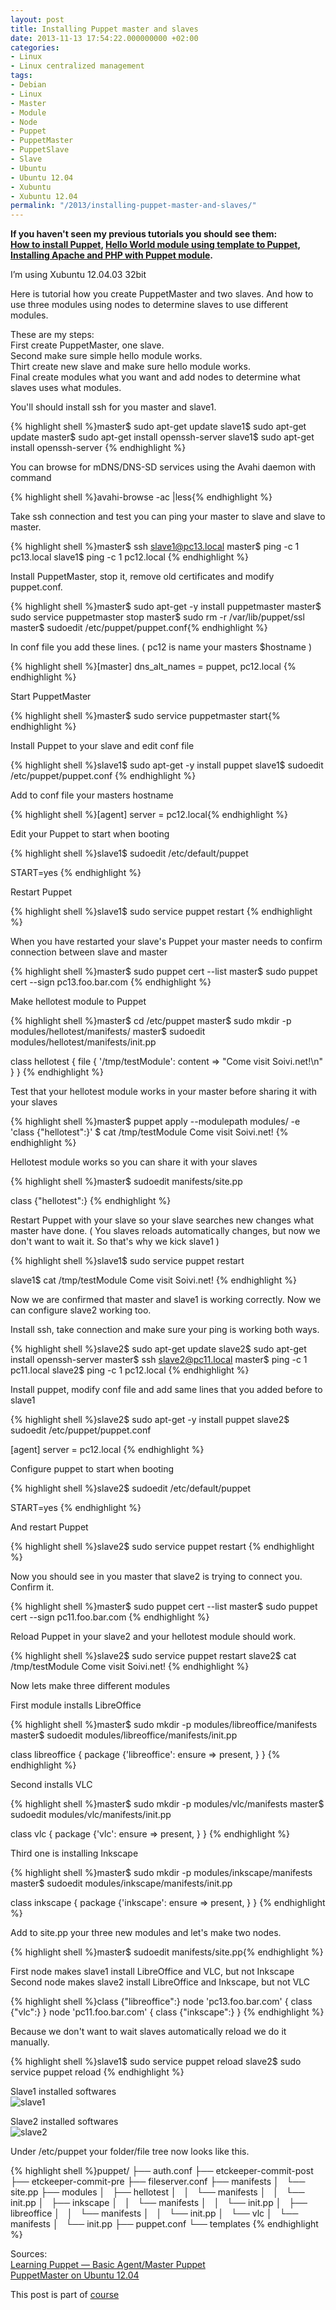 ```yaml
---
layout: post
title: Installing Puppet master and slaves
date: 2013-11-13 17:54:22.000000000 +02:00
categories:
- Linux
- Linux centralized management
tags:
- Debian
- Linux
- Master
- Module
- Node
- Puppet
- PuppetMaster
- PuppetSlave
- Slave
- Ubuntu
- Ubuntu 12.04
- Xubuntu
- Xubuntu 12.04
permalink: "/2013/installing-puppet-master-and-slaves/"
---
```

**If you haven't seen my previous tutorials you should see them:  
[How to install Puppet](http://soivi.net/2013/how-to-install-puppet/), [Hello World module using template to Puppet](http://soivi.net/2013/template-hello-world-module-to-puppet/),  
[Installing Apache and PHP with Puppet module](http://soivi.net/2013/installing-apache-and-php-with-puppet-module/).**

I’m using Xubuntu 12.04.03 32bit

Here is tutorial how you create PuppetMaster and two slaves. And how to use three modules using nodes to determine slaves to use different modules.

These are my steps:  
First create PuppetMaster, one slave.  
Second make sure simple hello module works.  
Thirt create new slave and make sure hello module works.  
Final create modules what you want and add nodes to determine what slaves uses what modules.

You'll should install ssh for you master and slave1.

{% highlight shell %}master$ sudo apt-get update
slave1$ sudo apt-get update
master$ sudo apt-get install openssh-server
slave1$ sudo apt-get install openssh-server {% endhighlight %}

You can browse for mDNS/DNS-SD services using the Avahi daemon with command

{% highlight shell %}avahi-browse -ac |less{% endhighlight %}

Take ssh connection and test you can ping your master to slave and slave to master.

{% highlight shell %}master$ ssh slave1@pc13.local
master$ ping -c 1 pc13.local
slave1$ ping -c 1 pc12.local
{% endhighlight %}

Install PuppetMaster, stop it, remove old certificates and modify puppet.conf.

{% highlight shell %}master$ sudo apt-get -y install puppetmaster
master$ sudo service puppetmaster stop
master$ sudo rm -r /var/lib/puppet/ssl
master$ sudoedit /etc/puppet/puppet.conf{% endhighlight %}

In conf file you add these lines. ( pc12 is name your masters $hostname )

{% highlight shell %}[master]
dns_alt_names = puppet, pc12.local
{% endhighlight %}

Start PuppetMaster

{% highlight shell %}master$ sudo service puppetmaster start{% endhighlight %}

Install Puppet to your slave and edit conf file

{% highlight shell %}slave1$ sudo apt-get -y install puppet
slave1$ sudoedit /etc/puppet/puppet.conf
{% endhighlight %}

Add to conf file your masters hostname

{% highlight shell %}[agent]
server = pc12.local{% endhighlight %}

Edit your Puppet to start when booting

{% highlight shell %}slave1$ sudoedit /etc/default/puppet

START=yes
{% endhighlight %}

Restart Puppet

{% highlight shell %}slave1$ sudo service puppet restart
{% endhighlight %}

When you have restarted your slave's Puppet your master needs to confirm connection between slave and master

{% highlight shell %}master$ sudo puppet cert --list
master$ sudo puppet cert --sign pc13.foo.bar.com
{% endhighlight %}

Make hellotest module to Puppet

{% highlight shell %}master$ cd /etc/puppet
master$ sudo mkdir -p modules/hellotest/manifests/
master$ sudoedit modules/hellotest/manifests/init.pp

class hellotest {
    file { '/tmp/testModule':
        content => "Come visit Soivi.net!\n"
    } 
}
{% endhighlight %}

Test that your hellotest module works in your master before sharing it with your slaves

{% highlight shell %}master$ puppet apply --modulepath modules/ -e 'class {"hellotest":}'
$ cat /tmp/testModule
Come visit Soivi.net!
{% endhighlight %}

Hellotest module works so you can share it with your slaves

{% highlight shell %}master$ sudoedit manifests/site.pp

class {"hellotest":}
{% endhighlight %}

Restart Puppet with your slave so your slave searches new changes what master have done. ( You slaves reloads automatically changes, but now we don't want to wait it. So that's why we kick slave1 )

{% highlight shell %}slave1$ sudo service puppet restart

slave1$ cat /tmp/testModule
Come visit Soivi.net!
{% endhighlight %}

Now we are confirmed that master and slave1 is working correctly. Now we can configure slave2 working too.

Install ssh, take connection and make sure your ping is working both ways.

{% highlight shell %}slave2$ sudo apt-get update
slave2$ sudo apt-get install openssh-server
master$ ssh slave2@pc11.local
master$ ping -c 1 pc11.local
slave2$ ping -c 1 pc12.local
{% endhighlight %}

Install puppet, modify conf file and add same lines that you added before to slave1

{% highlight shell %}slave2$ sudo apt-get -y install puppet
slave2$ sudoedit /etc/puppet/puppet.conf

[agent]
server = pc12.local
{% endhighlight %}

Configure puppet to start when booting

{% highlight shell %}slave2$ sudoedit /etc/default/puppet

START=yes
{% endhighlight %}

And restart Puppet

{% highlight shell %}slave2$ sudo service puppet restart
{% endhighlight %}

Now you should see in you master that slave2 is trying to connect you. Confirm it.

{% highlight shell %}master$ sudo puppet cert --list
master$ sudo puppet cert --sign pc11.foo.bar.com
{% endhighlight %}

Reload Puppet in your slave2 and your hellotest module should work.

{% highlight shell %}slave2$ sudo service puppet restart
slave2$ cat /tmp/testModule
Come visit Soivi.net!
{% endhighlight %}

Now lets make three different modules

First module installs LibreOffice

{% highlight shell %}master$ sudo mkdir -p modules/libreoffice/manifests
master$ sudoedit modules/libreoffice/manifests/init.pp

class libreoffice {
        package {'libreoffice':
                ensure => present,
        }
}
{% endhighlight %}

Second installs VLC

{% highlight shell %}master$ sudo mkdir -p modules/vlc/manifests
master$ sudoedit modules/vlc/manifests/init.pp

class vlc {
        package {'vlc':
                ensure => present,
        }
}
{% endhighlight %}

Third one is installing Inkscape

{% highlight shell %}master$ sudo mkdir -p modules/inkscape/manifests
master$ sudoedit modules/inkscape/manifests/init.pp

class inkscape {
        package {'inkscape':
                ensure => present,
        }
}
{% endhighlight %}

Add to site.pp your three new modules and let's make two nodes.

{% highlight shell %}master$ sudoedit manifests/site.pp{% endhighlight %}

First node makes slave1 install LibreOffice and VLC, but not Inkscape  
Second node makes slave2 install LibreOffice and Inkscape, but not VLC

{% highlight shell %}class {"libreoffice":}
node 'pc13.foo.bar.com' {
        class {"vlc":}
}
node 'pc11.foo.bar.com' {
        class {"inkscape":}
}
{% endhighlight %}

Because we don't want to wait slaves automatically reload we do it manually.

{% highlight shell %}slave1$ sudo service puppet reload 
slave2$ sudo service puppet reload 
{% endhighlight %}

Slave1 installed softwares  
![slave1](/assets/2013/11/slave1.png)

Slave2 installed softwares  
![slave2](/assets/2013/11/slave2.png)

Under /etc/puppet your folder/file tree now looks like this.

{% highlight shell %}puppet/
├── auth.conf
├── etckeeper-commit-post
├── etckeeper-commit-pre
├── fileserver.conf
├── manifests
│   └── site.pp
├── modules
│   ├── hellotest
│   │   └── manifests
│   │       └── init.pp
│   ├── inkscape
│   │   └── manifests
│   │       └── init.pp
│   ├── libreoffice
│   │   └── manifests
│   │       └── init.pp
│   └── vlc
│       └── manifests
│           └── init.pp
├── puppet.conf
└── templates
{% endhighlight %}

Sources:  
[Learning Puppet — Basic Agent/Master Puppet](http://docs.puppetlabs.com/learning/agent_master_basic.html)  
[PuppetMaster on Ubuntu 12.04](http://terokarvinen.com/2012/puppetmaster-on-ubuntu-12-04)

This post is part of [course](http://terokarvinen.com/2013/aikataulu-%E2%80%93-linuxin-keskitetty-hallinta-%E2%80%93-ict4tn011-4-syksylla-2013)